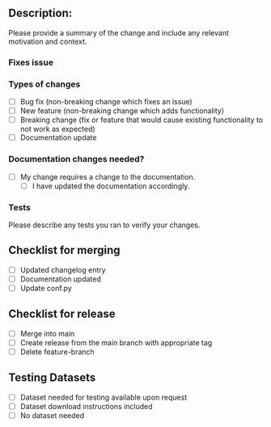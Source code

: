 ## Description:
<!--- Describe your changes -->
Please provide a summary of the change and include any relevant motivation and context. 

### Fixes issue
<!--- link to github issue(s) -->

### Types of changes
<!--- What types of changes does your code introduce? Put an `x` in all the boxes that apply: -->
- [ ] Bug fix (non-breaking change which fixes an issue)
- [ ] New feature (non-breaking change which adds functionality)
- [ ] Breaking change (fix or feature that would cause existing functionality to not work as expected)
- [ ] Documentation update

### Documentation changes needed?
<!-- Put an `x` in all the boxes that apply: -->
- [ ] My change requires a change to the documentation.
  - [ ] I have updated the documentation accordingly.

### Tests
Please describe any tests you ran to verify your changes.

## Checklist for merging

- [ ] Updated changelog entry
- [ ] Documentation updated
- [ ] Update conf.py

## Checklist for release
- [ ] Merge into main
- [ ] Create release from the main branch with appropriate tag
- [ ] Delete feature-branch

## Testing Datasets

- [ ] Dataset needed for testing available upon request
- [ ] Dataset download instructions included
- [ ] No dataset needed
